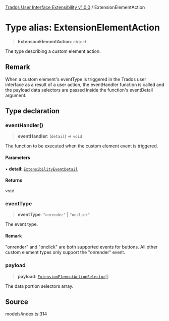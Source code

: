[Trados User Interface Extensibility v1.0.0](../wiki/globals) / ExtensionElementAction

# Type alias: ExtensionElementAction

> **ExtensionElementAction**: `object`

The type describing a custom element action.

## Remark

When a custom element's eventType is triggered in the Trados user interface as a result of a user action, the eventHandler function is called and the payload data selectors are passed inside the function's eventDetail argument.

## Type declaration

### eventHandler()

> **eventHandler**: (`detail`) => `void`

The function to be executed when the custom element event is triggered.

#### Parameters

• **detail**: [`ExtensibilityEventDetail`](../wiki/Type.ExtensibilityEventDetail)

#### Returns

`void`

### eventType

> **eventType**: `"onrender"` \| `"onclick"`

The event type.

#### Remark

"onrender" and "onclick" are both supported events for buttons. All other custom element types only support the "onrender" event.

### payload

> **payload**: [`ExtensionElementActionSelector`](../wiki/Type.ExtensionElementActionSelector)[]

The data portion selectors array.

## Source

models/index.ts:314
